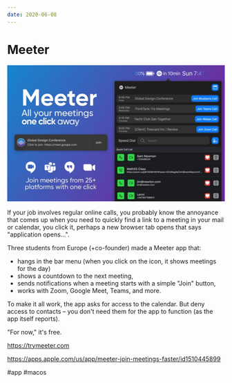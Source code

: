 ```yaml
---
date: 2020-06-08
---
```


# Meeter

![Meeter promo](meeter.jpeg "Meeter promo")

If your job involves regular online calls, you probably know the annoyance that comes up when you need to quickly find a link to a meeting in your mail or calendar, you click it, perhaps a new browser tab opens that says "application opens...".

Three students from Europe (+co-founder) made a Meeter app that:

* hangs in the bar menu (when you click on the icon, it shows meetings for the day)
* shows a countdown to the next meeting,
* sends notifications when a meeting starts with a simple "Join" button,
* works with Zoom, Google Meet, Teams, and more.

To make it all work, the app asks for access to the calendar.
But deny access to contacts – you don't need them for the app to function (as the app itself reports).

"For now," it's free.

https://trymeeter.com

https://apps.apple.com/us/app/meeter-join-meetings-faster/id1510445899

#app #macos
